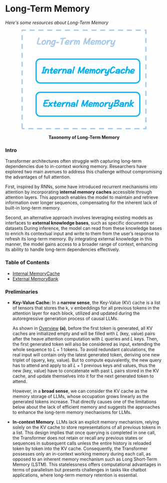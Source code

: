 # Long-Term Memory
*Here's some resources about Long-Term Memory*

<p align="center">
    <img src="../imgs/long-term_memory.png" width="400"></img>
    <p align="center">
        <strong>Taxonomy of Long-Term Memory</strong>
    </p>
</p>


### Intro

Transformer architectures often struggle with capturing long-term dependencies due to in-context working memory. Researchers have explored two main avenues to address this challenge without compromising the advantages of full attention. 

First, inspired by RNNs, some have introduced recurrent mechanisms into attention by incorporating **internal memory caches** accessible through attention layers. This approach enables the model to maintain and retrieve information over longer sequences, compensating for the inherent lack of built-in long-term memory.

Second, an alternative approach involves leveraging existing models as interfaces to **external knowledge bases**, such as specific documents or datasets During inference, the model can read from these knowledge bases to enrich its contextual input and write to them from the user’s response to refresh its long-term memory. By integrating external knowledge in this manner, the model gains access to a broader range of context, enhancing its ability to handle long-term dependencies effectively.



### Table of Contents
* [Internal MemoryCache](./long-term_memory_sec/internal_memory_cache.md)
* [External MemoryBank](./long-term_memory_sec/external_memory_bank.md)



### Preliminaries

* **Key-Value Cache:** In a **narrow sense**, the Key-Value (KV) cache is a list of tensors that stores the k, v embeddings for all previous tokens in the attention layer for each block, utilized and updated during the autoregressive generation process of causal LLMs. 
  
  As shown in [Overview](../imgs/overview_with_caption.png) $\mathbf{(a)}$, before the first token is generated, all KV caches are initialized empty and will be filled with $L$ (key, value) pairs after the heave attention computation with $L$ queries and $L$ keys. Then, the first generated token will also be considered as input, extending the whole sequence to $L+1$ tokens. To avoid redundant calculations, the real input will contain only the latest generated token, deriving one new triplet of (query, key, value). But to compute equivalently, the new query has to attend and apply to all $L+1$ previous keys and values, thus the new (key, value) have to concatenate with past L pairs stored in the KV cache, and update themselves into it for the next generated token to attend. 
  
  However, in a **broad sense**, we can consider the KV cache as the memory storage of LLMs, whose occupation grows linearly as the generated tokens increase. That directly causes one of the limitations below about the lack of efficient memory and suggests the approaches to enhance the long-term memory mechanisms for LLMs.

* **In-context Memory**. LLMs lack an explicit memory mechanism, relying solely on the KV cache to store representations of all previous tokens in a list. This design implies that once querying is completed in one call, the Transformer does not retain or recall any previous states or sequences in subsequent calls unless the entire history is reloaded token by token into the KV cache. Consequently, the Transformer possesses only an in-context working memory during each call, as opposed to an inherent memory mechanism such as Long Short-Term Memory (LSTM). This statelessness offers computational advantages in terms of parallelism but presents challenges in tasks like chatbot applications, where long-term memory retention is essential.